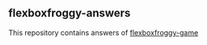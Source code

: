 ## flexboxfroggy-answers

This repository contains answers of [flexboxfroggy-game](https://flexboxfroggy.com/)
